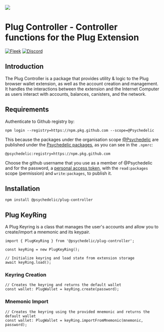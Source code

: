 ![](https://storageapi.fleek.co/fleek-team-bucket/plug.png)


# Plug Controller - Controller functions for the Plug Extension
[![Fleek](https://img.shields.io/badge/Made%20by-Fleek-blue)](https://fleek.co/)
[![Discord](https://img.shields.io/badge/Discord-Channel-blue)](https://discord.gg/yVEcEzmrgm)

## Introduction

The Plug Controller is a package that provides utility & logic to the Plug browser wallet extension, as well as the account creation and management. It handles the interactions between the extension and the Internet Computer as users interact with accounts, balances, canisters, and the network.

## Requirements

Authenticate to Github registry by:

```
npm login --registry=https://npm.pkg.github.com --scope=@Psychedelic
```

This because the packages under the organisation scope [@Psychedelic](https://github.com/Psychedelic) are published under the [Psychedelic packages](https://github.com/orgs/Psychedelic/packages), as you can see in the `.npmrc`:

```
@psychedelic:registry=https://npm.pkg.github.com
```

Choose the github username that you use as a member of @Psychedelic and for the password, a [personal access token](https://github.com/settings/tokens), with the  `read:packages` scope (permission) and `write:packages`, to publish it.

## Installation

`npm install @psychedelic/plug-controller`

## Plug KeyRing
A Plug Keyring is a class that manages the user's accounts and allow you to create/import a mnemonic and its keypair. 
```
import { PlugKeyRing } from '@psychedelic/plug-controller';

const keyRing = new PlugKeyRing();

// Initialize keyring and load state from extension storage
await keyRing.load();
```

### Keyring Creation
```
// Creates the keyring and returns the default wallet
const wallet: PlugWallet = keyRing.create(password);
```

### Mnemonic Import
```
// Creates the keyring using the provided mnemonic and returns the default wallet
const wallet: PlugWallet = keyRing.importFromMnemonic(mnemonic, password);
```